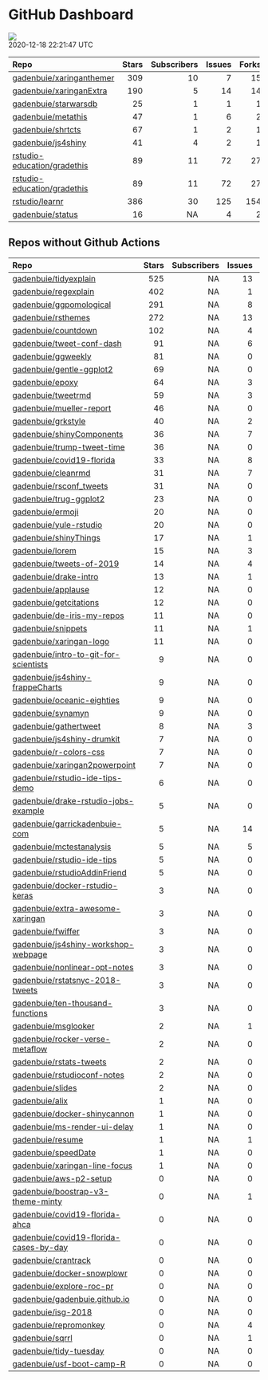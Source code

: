 GitHub Dashboard
================

![](https://github.com/gadenbuie/status/workflows/Render%20Status/badge.svg)  
2020-12-18 22:21:47 UTC

| Repo                                                                          | Stars | Subscribers | Issues | Forks | Status                                                                                                                                                       | Commit                                                                                                                                                                          |
| :---------------------------------------------------------------------------- | ----: | ----------: | -----: | ----: | :----------------------------------------------------------------------------------------------------------------------------------------------------------- | :------------------------------------------------------------------------------------------------------------------------------------------------------------------------------ |
| [gadenbuie/xaringanthemer](https://github.com/gadenbuie/xaringanthemer)       |   309 |          10 |      7 |    15 | [![](https://github.com/gadenbuie/xaringanthemer/workflows/tic/badge.svg)](https://github.com/gadenbuie/xaringanthemer/actions/runs/430800635)               | <a href="https://github.com/gadenbuie/xaringanthemer/commit/f2edaf0f256cb88171c80f26a1829e5fde4a274c" title="[ci] Dispatch events to gadenbuie/status">f2edaf</a>               |
| [gadenbuie/xaringanExtra](https://github.com/gadenbuie/xaringanExtra)         |   190 |           5 |     14 |    14 | [![](https://github.com/gadenbuie/xaringanExtra/workflows/tic/badge.svg)](https://github.com/gadenbuie/xaringanExtra/actions/runs/431428654)                 | <a href="https://github.com/gadenbuie/xaringanExtra/commit/93429efefb268a4df2f43935304a8f781f73ece8" title="[ci] tic::update_tic() and add status update step">93429e</a>       |
| [gadenbuie/starwarsdb](https://github.com/gadenbuie/starwarsdb)               |    25 |           1 |      1 |     1 | [![](https://github.com/gadenbuie/starwarsdb/workflows/tic/badge.svg)](https://github.com/gadenbuie/starwarsdb/actions/runs/431431291)                       | <a href="https://github.com/gadenbuie/starwarsdb/commit/bb52cb21155b280aa92cdd86de3c1c7b32e816bf" title="[ci] tic::update_tic() and add status update step">bb52cb</a>          |
| [gadenbuie/metathis](https://github.com/gadenbuie/metathis)                   |    47 |           1 |      6 |     2 | [![](https://github.com/gadenbuie/metathis/workflows/tic/badge.svg)](https://github.com/gadenbuie/metathis/actions/runs/431434277)                           | <a href="https://github.com/gadenbuie/metathis/commit/ea26bc9f4abe3a1abf9ea051ed2e7ae21143794e" title="[ci] tic::update_tic() and add status update step">ea26bc</a>            |
| [gadenbuie/shrtcts](https://github.com/gadenbuie/shrtcts)                     |    67 |           1 |      2 |     1 | [![](https://github.com/gadenbuie/shrtcts/workflows/tic/badge.svg)](https://github.com/gadenbuie/shrtcts/actions/runs/431435883)                             | <a href="https://github.com/gadenbuie/shrtcts/commit/c2103728f2b73619d9eebf48f2cf62605d53972f" title="[ci] tic::update_tic() and add status update step">c21037</a>             |
| [gadenbuie/js4shiny](https://github.com/gadenbuie/js4shiny)                   |    41 |           4 |      2 |     1 | [![](https://github.com/gadenbuie/js4shiny/workflows/tic/badge.svg)](https://github.com/gadenbuie/js4shiny/actions/runs/431438848)                           | <a href="https://github.com/gadenbuie/js4shiny/commit/280ed148f678103c91a3ece2f6a2986bffd2fea1" title="[ci] tic::update_tic() and add status update step">280ed1</a>            |
| [rstudio-education/gradethis](https://github.com/rstudio-education/gradethis) |    89 |          11 |     72 |    27 | [![](https://github.com/rstudio-education/gradethis/workflows/R-CMD-check/badge.svg)](https://github.com/rstudio-education/gradethis/actions/runs/431111254) | <a href="https://github.com/rstudio-education/gradethis/commit/a5a03ce6bbec84885eda37bd56b52597536e4dba" title="Remove unused code from testing pipe message">a5a03c</a>        |
| [rstudio-education/gradethis](https://github.com/rstudio-education/gradethis) |    89 |          11 |     72 |    27 | [![](https://github.com/rstudio-education/gradethis/workflows/pkgdown/badge.svg)](https://github.com/rstudio-education/gradethis/actions/runs/413382645)     | <a href="https://github.com/rstudio-education/gradethis/commit/b2d9ef55d3f68d3dcadae06df2fc213d87f2d30b" title="code_feedback() can accept character vectors (#182)">b2d9ef</a> |
| [rstudio/learnr](https://github.com/rstudio/learnr)                           |   386 |          30 |    125 |   154 | [![](https://github.com/rstudio/learnr/workflows/R-CMD-check/badge.svg)](https://github.com/rstudio/learnr/actions/runs/416410965)                           | <a href="https://github.com/rstudio/learnr/commit/bdb2c5238fb8b7c228ba7ad161a2168cae6b35f0" title="Count bytes instead of characters (#452)">bdb2c5</a>                         |
| [gadenbuie/status](https://github.com/gadenbuie/status)                       |    16 |          NA |      4 |     2 | [![](https://github.com/gadenbuie/status/workflows/Render%20Status/badge.svg)](https://github.com/gadenbuie/status/actions/runs/431449890)                   | <a href="https://github.com/gadenbuie/status/commit/c7cd334d9dd1f28894ae2b8404875cf3cea70fd9" title="Re-build status page">c7cd33</a>                                           |

## Repos without Github Actions

| Repo                                                                                                | Stars | Subscribers | Issues | Forks |
| :-------------------------------------------------------------------------------------------------- | ----: | ----------: | -----: | ----: |
| [gadenbuie/tidyexplain](https://github.com/gadenbuie/tidyexplain)                                   |   525 |          NA |     13 |    87 |
| [gadenbuie/regexplain](https://github.com/gadenbuie/regexplain)                                     |   402 |          NA |      1 |    20 |
| [gadenbuie/ggpomological](https://github.com/gadenbuie/ggpomological)                               |   291 |          NA |      8 |    16 |
| [gadenbuie/rsthemes](https://github.com/gadenbuie/rsthemes)                                         |   272 |          NA |     13 |    16 |
| [gadenbuie/countdown](https://github.com/gadenbuie/countdown)                                       |   102 |          NA |      4 |     7 |
| [gadenbuie/tweet-conf-dash](https://github.com/gadenbuie/tweet-conf-dash)                           |    91 |          NA |      6 |    50 |
| [gadenbuie/ggweekly](https://github.com/gadenbuie/ggweekly)                                         |    81 |          NA |      0 |     8 |
| [gadenbuie/gentle-ggplot2](https://github.com/gadenbuie/gentle-ggplot2)                             |    69 |          NA |      0 |    13 |
| [gadenbuie/epoxy](https://github.com/gadenbuie/epoxy)                                               |    64 |          NA |      3 |     4 |
| [gadenbuie/tweetrmd](https://github.com/gadenbuie/tweetrmd)                                         |    59 |          NA |      3 |     3 |
| [gadenbuie/mueller-report](https://github.com/gadenbuie/mueller-report)                             |    46 |          NA |      0 |    26 |
| [gadenbuie/grkstyle](https://github.com/gadenbuie/grkstyle)                                         |    40 |          NA |      2 |     6 |
| [gadenbuie/shinyComponents](https://github.com/gadenbuie/shinyComponents)                           |    36 |          NA |      7 |     3 |
| [gadenbuie/trump-tweet-time](https://github.com/gadenbuie/trump-tweet-time)                         |    36 |          NA |      0 |     0 |
| [gadenbuie/covid19-florida](https://github.com/gadenbuie/covid19-florida)                           |    33 |          NA |      8 |     9 |
| [gadenbuie/cleanrmd](https://github.com/gadenbuie/cleanrmd)                                         |    31 |          NA |      7 |     1 |
| [gadenbuie/rsconf\_tweets](https://github.com/gadenbuie/rsconf_tweets)                              |    31 |          NA |      0 |    13 |
| [gadenbuie/trug-ggplot2](https://github.com/gadenbuie/trug-ggplot2)                                 |    23 |          NA |      0 |     5 |
| [gadenbuie/ermoji](https://github.com/gadenbuie/ermoji)                                             |    20 |          NA |      0 |     1 |
| [gadenbuie/yule-rstudio](https://github.com/gadenbuie/yule-rstudio)                                 |    20 |          NA |      0 |     8 |
| [gadenbuie/shinyThings](https://github.com/gadenbuie/shinyThings)                                   |    17 |          NA |      1 |     1 |
| [gadenbuie/lorem](https://github.com/gadenbuie/lorem)                                               |    15 |          NA |      3 |     1 |
| [gadenbuie/tweets-of-2019](https://github.com/gadenbuie/tweets-of-2019)                             |    14 |          NA |      4 |     2 |
| [gadenbuie/drake-intro](https://github.com/gadenbuie/drake-intro)                                   |    13 |          NA |      1 |     4 |
| [gadenbuie/applause](https://github.com/gadenbuie/applause)                                         |    12 |          NA |      0 |     1 |
| [gadenbuie/getcitations](https://github.com/gadenbuie/getcitations)                                 |    12 |          NA |      0 |     3 |
| [gadenbuie/de-iris-my-repos](https://github.com/gadenbuie/de-iris-my-repos)                         |    11 |          NA |      0 |     0 |
| [gadenbuie/snippets](https://github.com/gadenbuie/snippets)                                         |    11 |          NA |      1 |     5 |
| [gadenbuie/xaringan-logo](https://github.com/gadenbuie/xaringan-logo)                               |    11 |          NA |      0 |     8 |
| [gadenbuie/intro-to-git-for-scientists](https://github.com/gadenbuie/intro-to-git-for-scientists)   |     9 |          NA |      0 |     1 |
| [gadenbuie/js4shiny-frappeCharts](https://github.com/gadenbuie/js4shiny-frappeCharts)               |     9 |          NA |      0 |     3 |
| [gadenbuie/oceanic-eighties](https://github.com/gadenbuie/oceanic-eighties)                         |     9 |          NA |      0 |     3 |
| [gadenbuie/synamyn](https://github.com/gadenbuie/synamyn)                                           |     9 |          NA |      0 |     0 |
| [gadenbuie/gathertweet](https://github.com/gadenbuie/gathertweet)                                   |     8 |          NA |      3 |     2 |
| [gadenbuie/js4shiny-drumkit](https://github.com/gadenbuie/js4shiny-drumkit)                         |     7 |          NA |      0 |     1 |
| [gadenbuie/r-colors-css](https://github.com/gadenbuie/r-colors-css)                                 |     7 |          NA |      0 |     2 |
| [gadenbuie/xaringan2powerpoint](https://github.com/gadenbuie/xaringan2powerpoint)                   |     7 |          NA |      0 |     1 |
| [gadenbuie/rstudio-ide-tips-demo](https://github.com/gadenbuie/rstudio-ide-tips-demo)               |     6 |          NA |      0 |     2 |
| [gadenbuie/drake-rstudio-jobs-example](https://github.com/gadenbuie/drake-rstudio-jobs-example)     |     5 |          NA |      0 |     0 |
| [gadenbuie/garrickadenbuie-com](https://github.com/gadenbuie/garrickadenbuie-com)                   |     5 |          NA |     14 |     4 |
| [gadenbuie/mctestanalysis](https://github.com/gadenbuie/mctestanalysis)                             |     5 |          NA |      5 |     2 |
| [gadenbuie/rstudio-ide-tips](https://github.com/gadenbuie/rstudio-ide-tips)                         |     5 |          NA |      0 |     2 |
| [gadenbuie/rstudioAddinFriend](https://github.com/gadenbuie/rstudioAddinFriend)                     |     5 |          NA |      0 |     1 |
| [gadenbuie/docker-rstudio-keras](https://github.com/gadenbuie/docker-rstudio-keras)                 |     3 |          NA |      0 |     1 |
| [gadenbuie/extra-awesome-xaringan](https://github.com/gadenbuie/extra-awesome-xaringan)             |     3 |          NA |      0 |     0 |
| [gadenbuie/fwiffer](https://github.com/gadenbuie/fwiffer)                                           |     3 |          NA |      0 |     0 |
| [gadenbuie/js4shiny-workshop-webpage](https://github.com/gadenbuie/js4shiny-workshop-webpage)       |     3 |          NA |      0 |     6 |
| [gadenbuie/nonlinear-opt-notes](https://github.com/gadenbuie/nonlinear-opt-notes)                   |     3 |          NA |      0 |     3 |
| [gadenbuie/rstatsnyc-2018-tweets](https://github.com/gadenbuie/rstatsnyc-2018-tweets)               |     3 |          NA |      0 |     0 |
| [gadenbuie/ten-thousand-functions](https://github.com/gadenbuie/ten-thousand-functions)             |     3 |          NA |      0 |     0 |
| [gadenbuie/msglooker](https://github.com/gadenbuie/msglooker)                                       |     2 |          NA |      1 |     0 |
| [gadenbuie/rocker-verse-metaflow](https://github.com/gadenbuie/rocker-verse-metaflow)               |     2 |          NA |      0 |     0 |
| [gadenbuie/rstats-tweets](https://github.com/gadenbuie/rstats-tweets)                               |     2 |          NA |      0 |     0 |
| [gadenbuie/rstudioconf-notes](https://github.com/gadenbuie/rstudioconf-notes)                       |     2 |          NA |      0 |     0 |
| [gadenbuie/slides](https://github.com/gadenbuie/slides)                                             |     2 |          NA |      0 |     2 |
| [gadenbuie/alix](https://github.com/gadenbuie/alix)                                                 |     1 |          NA |      0 |     0 |
| [gadenbuie/docker-shinycannon](https://github.com/gadenbuie/docker-shinycannon)                     |     1 |          NA |      0 |     0 |
| [gadenbuie/ms-render-ui-delay](https://github.com/gadenbuie/ms-render-ui-delay)                     |     1 |          NA |      0 |     0 |
| [gadenbuie/resume](https://github.com/gadenbuie/resume)                                             |     1 |          NA |      1 |     0 |
| [gadenbuie/speedDate](https://github.com/gadenbuie/speedDate)                                       |     1 |          NA |      0 |     1 |
| [gadenbuie/xaringan-line-focus](https://github.com/gadenbuie/xaringan-line-focus)                   |     1 |          NA |      0 |     0 |
| [gadenbuie/aws-p2-setup](https://github.com/gadenbuie/aws-p2-setup)                                 |     0 |          NA |      0 |     0 |
| [gadenbuie/boostrap-v3-theme-minty](https://github.com/gadenbuie/boostrap-v3-theme-minty)           |     0 |          NA |      1 |     1 |
| [gadenbuie/covid19-florida-ahca](https://github.com/gadenbuie/covid19-florida-ahca)                 |     0 |          NA |      0 |     0 |
| [gadenbuie/covid19-florida-cases-by-day](https://github.com/gadenbuie/covid19-florida-cases-by-day) |     0 |          NA |      0 |     0 |
| [gadenbuie/crantrack](https://github.com/gadenbuie/crantrack)                                       |     0 |          NA |      0 |     0 |
| [gadenbuie/docker-snowplowr](https://github.com/gadenbuie/docker-snowplowr)                         |     0 |          NA |      0 |     0 |
| [gadenbuie/explore-roc-pr](https://github.com/gadenbuie/explore-roc-pr)                             |     0 |          NA |      0 |     0 |
| [gadenbuie/gadenbuie.github.io](https://github.com/gadenbuie/gadenbuie.github.io)                   |     0 |          NA |      0 |     0 |
| [gadenbuie/isg-2018](https://github.com/gadenbuie/isg-2018)                                         |     0 |          NA |      0 |     0 |
| [gadenbuie/repromonkey](https://github.com/gadenbuie/repromonkey)                                   |     0 |          NA |      4 |     0 |
| [gadenbuie/sqrrl](https://github.com/gadenbuie/sqrrl)                                               |     0 |          NA |      1 |     1 |
| [gadenbuie/tidy-tuesday](https://github.com/gadenbuie/tidy-tuesday)                                 |     0 |          NA |      0 |     0 |
| [gadenbuie/usf-boot-camp-R](https://github.com/gadenbuie/usf-boot-camp-R)                           |     0 |          NA |      0 |     2 |
